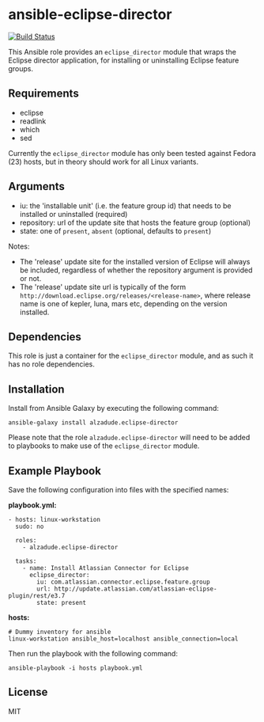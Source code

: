 ansible-eclipse-director
========================

[![Build Status](https://travis-ci.org/alzadude/ansible-eclipse-director.svg?branch=master)](https://travis-ci.org/alzadude/ansible-eclipse-director)

This Ansible role provides an `eclipse_director` module that wraps the Eclipse director application, for installing or uninstalling Eclipse feature groups.

Requirements
------------

  - eclipse
  - readlink
  - which
  - sed

Currently the `eclipse_director` module has only been tested against Fedora (23) hosts, but in theory should work for all Linux variants.

Arguments
---------

  - iu: the 'installable unit' (i.e. the feature group id) that needs to be installed or uninstalled (required)
  - repository: url of the update site that hosts the feature group (optional)
  - state: one of `present`, `absent` (optional, defaults to `present`)

Notes:

  - The 'release' update site for the installed version of Eclipse will always be included, regardless of whether the repository argument is provided or not.
  - The 'release' update site url is typically of the form `http://download.eclipse.org/releases/<release-name>`, where release name is one of kepler, luna, mars etc, depending on the version installed.

Dependencies
------------

This role is just a container for the `eclipse_director` module, and as such it has no role dependencies.

Installation
------------

Install from Ansible Galaxy by executing the following command:

```
ansible-galaxy install alzadude.eclipse-director
```

Please note that the role `alzadude.eclipse-director` will need to be added to playbooks to make use of the `eclipse_director` module.

Example Playbook
----------------

Save the following configuration into files with the specified names:

**playbook.yml:**

```
- hosts: linux-workstation
  sudo: no

  roles:
    - alzadude.eclipse-director

  tasks:
    - name: Install Atlassian Connector for Eclipse
      eclipse_director:
        iu: com.atlassian.connector.eclipse.feature.group
        url: http://update.atlassian.com/atlassian-eclipse-plugin/rest/e3.7
        state: present
```
**hosts:**

```
# Dummy inventory for ansible
linux-workstation ansible_host=localhost ansible_connection=local
```
Then run the playbook with the following command:
```
ansible-playbook -i hosts playbook.yml
```

License
-------

MIT

